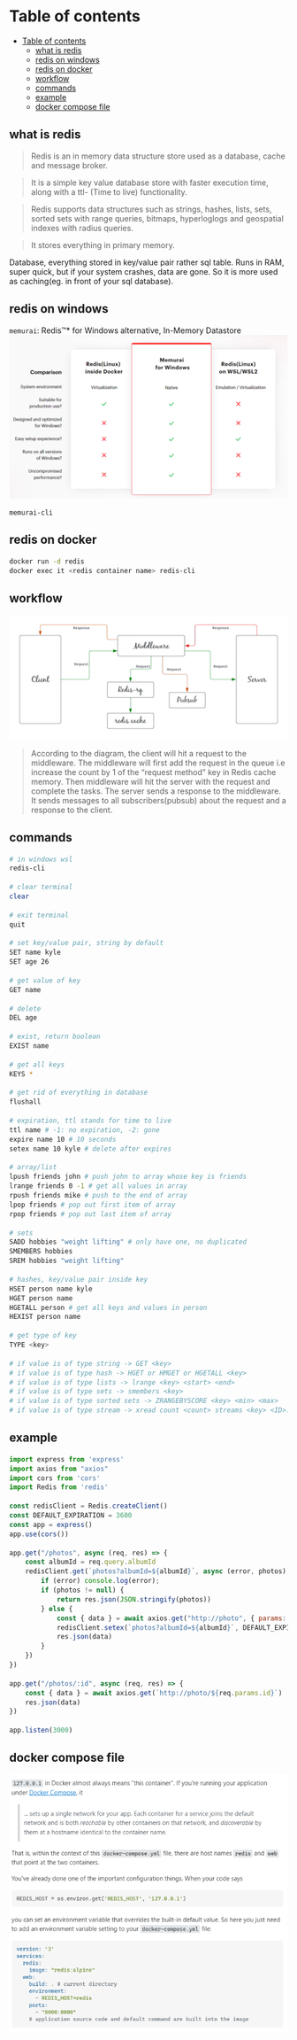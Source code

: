 # Table of contents

- [Table of contents](#table-of-contents)
  - [what is redis](#what-is-redis)
  - [redis on windows](#redis-on-windows)
  - [redis on docker](#redis-on-docker)
  - [workflow](#workflow)
  - [commands](#commands)
  - [example](#example)
  - [docker compose file](#docker-compose-file)

## what is redis
>
> Redis is an in memory data structure store used as a database, cache and message broker.

> It is a simple key value database store with faster execution time, along with a ttl- (Time to live) functionality.

> Redis supports data structures such as strings, hashes, lists, sets, sorted sets with range queries, bitmaps, hyperloglogs and geospatial indexes with radius queries.

> It stores everything in primary memory.

Database, everything stored in key/value pair rather sql table.
Runs in RAM, super quick, but if your system crashes, data are gone. So it is more used as caching(eg. in front of your sql database).

## redis on windows

`memurai`: Redis™* for Windows alternative, In-Memory Datastore
![memurai](assets/memurai.png)

```
memurai-cli
```

## redis on docker

```sh
docker run -d redis
docker exec it <redis container name> redis-cli
```

## workflow

![redis](assets/redis.png)
> According to the diagram, the client will hit a request to the middleware. The middleware will first add the request in the queue i.e increase the count by 1 of the “request method” key in Redis cache memory. Then middleware will hit the server with the request and complete the tasks. The server sends a response to the middleware. It sends messages to all subscribers(pubsub) about the request and a response to the client.

## commands

```sh
# in windows wsl
redis-cli

# clear terminal
clear

# exit terminal
quit

# set key/value pair, string by default
SET name kyle
SET age 26

# get value of key
GET name

# delete 
DEL age

# exist, return boolean
EXIST name

# get all keys
KEYS *

# get rid of everything in database
flushall

# expiration, ttl stands for time to live
ttl name # -1: no expiration, -2: gone
expire name 10 # 10 seconds
setex name 10 kyle # delete after expires

# array/list
lpush friends john # push john to array whose key is friends
lrange friends 0 -1 # get all values in array
rpush friends mike # push to the end of array
lpop friends # pop out first item of array
rpop friends # pop out last item of array

# sets
SADD hobbies "weight lifting" # only have one, no duplicated
SMEMBERS hobbies
SREM hobbies "weight lifting"

# hashes, key/value pair inside key
HSET person name kyle
HGET person name
HGETALL person # get all keys and values in person
HEXIST person name

# get type of key
TYPE <key>

# if value is of type string -> GET <key>
# if value is of type hash -> HGET or HMGET or HGETALL <key>
# if value is of type lists -> lrange <key> <start> <end>
# if value is of type sets -> smembers <key>
# if value is of type sorted sets -> ZRANGEBYSCORE <key> <min> <max>
# if value is of type stream -> xread count <count> streams <key> <ID>.
```

## example

```javascript
import express from 'express'
import axios from "axios"
import cors from 'cors'
import Redis from 'redis'

const redisClient = Redis.createClient()
const DEFAULT_EXPIRATION = 3600
const app = express()
app.use(cors())

app.get("/photos", async (req, res) => {
    const albumId = req.query.albumId
    redisClient.get(`photos?albumId=${albumId}`, async (error, photos) => {
        if (error) console.log(error);
        if (photos != null) {
            return res.json(JSON.stringify(photos))
        } else {
            const { data } = await axios.get("http://photo", { params: { albumId } })
            redisClient.setex(`photos?albumId=${albumId}`, DEFAULT_EXPIRATION, JSON.stringify(data))
            res.json(data)
        }
    })
})

app.get("/photos/:id", async (req, res) => {
    const { data } = await axios.get(`http://photo/${req.params.id}`)
    res.json(data)
})

app.listen(3000)
```

## docker compose file

![redis docker](assets/redis_docker.png)
